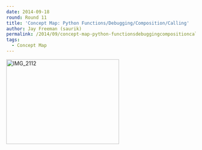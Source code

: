 ```yaml
---
date: 2014-09-18
round: Round 11
title: 'Concept Map: Python Functions/Debugging/Composition/Calling'
author: Jay Freeman (saurik)
permalink: /2014/09/concept-map-python-functionsdebuggingcompositioncalling/
tags:
  - Concept Map
---
```

[<img class="alignnone size-medium wp-image-8849" alt="IMG_2112" src="http://files.software-carpentry.org/training-course/2014/09/IMG_2112-300x225.jpg" width="300" height="225" />][1]

 [1]: http://files.software-carpentry.org/training-course/2014/09/IMG_2112.jpg
